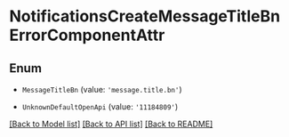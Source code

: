 # NotificationsCreateMessageTitleBnErrorComponentAttr


## Enum

* `MessageTitleBn` (value: `'message.title.bn'`)

* `UnknownDefaultOpenApi` (value: `'11184809'`)

[[Back to Model list]](../README.md#documentation-for-models) [[Back to API list]](../README.md#documentation-for-api-endpoints) [[Back to README]](../README.md)
